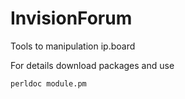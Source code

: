 # InvisionForum
Tools to manipulation ip.board

For details download packages and use 

```
perldoc module.pm
```